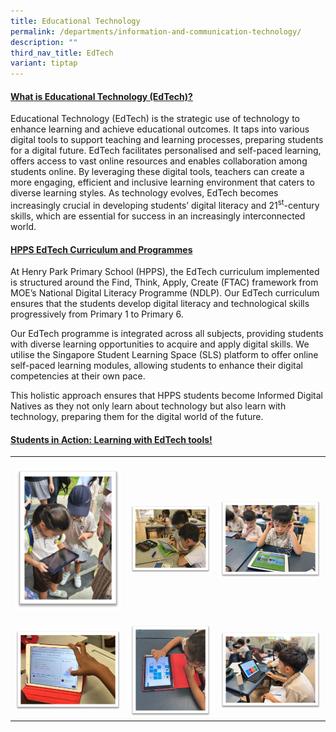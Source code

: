 ```yaml
---
title: Educational Technology
permalink: /departments/information-and-communication-technology/
description: ""
third_nav_title: EdTech
variant: tiptap
---
```

<h4><strong><u>What is Educational Technology (EdTech)?</u></strong></h4>
<p>Educational Technology (EdTech) is the strategic use of technology to
enhance learning and achieve educational outcomes. It taps into various
digital tools to support teaching and learning processes, preparing students
for a digital future. EdTech facilitates personalised and self-paced learning,
offers access to vast online resources and enables collaboration among
students online. By leveraging these digital tools, teachers can create
a more engaging, efficient and inclusive learning environment that caters
to diverse learning styles. As technology evolves, EdTech becomes increasingly
crucial in developing students’ digital literacy and 21<sup>st</sup>-century
skills, which are essential for success in an increasingly interconnected
world.&nbsp;</p>
<h4><strong><u>HPPS EdTech Curriculum and Programmes</u></strong></h4>
<p>At Henry Park Primary School (HPPS), the EdTech curriculum implemented
is structured around the Find, Think, Apply, Create (FTAC) framework from
MOE’s National Digital Literacy Programme (NDLP). Our EdTech curriculum
ensures that the students develop digital literacy and technological skills
progressively from Primary 1 to Primary 6.</p>
<p>Our EdTech programme is integrated across all subjects, providing students
with diverse learning opportunities to acquire and apply digital skills.
We utilise the Singapore Student Learning Space (SLS) platform to offer
online self-paced learning modules, allowing students to enhance their
digital competencies at their own pace.</p>
<p>This holistic approach ensures that HPPS students become Informed Digital
Natives as they not only learn about technology but also learn with technology,
preparing them for the digital world of the future.</p>
<h4><strong><u>Students in Action: Learning with EdTech tools!</u></strong></h4>
<p></p>
<table style="minWidth: 75px">
<colgroup>
<col>
<col>
<col>
</colgroup>
<tbody>
<tr>
<th rowspan="1" colspan="1">
<p></p>
<div class="isomer-image-wrapper">
<img style="width: 100%" height="auto" width="100%" alt="" src="/images/EdTech1.png">
</div>
</th>
<th rowspan="1" colspan="1">
<p></p>
<div class="isomer-image-wrapper">
<img style="width: 100%" height="auto" width="100%" alt="" src="/images/EdTech2.png">
</div>
</th>
<th rowspan="1" colspan="1">
<p></p>
<div class="isomer-image-wrapper">
<img style="width: 100%;" height="auto" width="100%" alt="" src="/images/EdTech3.jpg">
</div>
</th>
</tr>
<tr>
<td rowspan="1" colspan="1">
<p></p>
<div class="isomer-image-wrapper">
<img style="width: 100%" height="auto" width="100%" alt="" src="/images/EdTech4.jpg">
</div>
</td>
<td rowspan="1" colspan="1">
<p></p>
<div class="isomer-image-wrapper">
<img style="width: 100%" height="auto" width="100%" alt="" src="/images/EdTech5.jpg">
</div>
</td>
<td rowspan="1" colspan="1">
<p></p>
<div class="isomer-image-wrapper">
<img style="width: 100%" height="auto" width="100%" alt="" src="/images/EdTech6.jpg">
</div>
</td>
</tr>
</tbody>
</table>
<p></p>
<p></p>
<p></p>